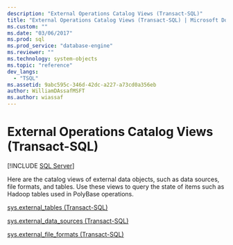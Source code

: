 ```yaml
---
description: "External Operations Catalog Views (Transact-SQL)"
title: "External Operations Catalog Views (Transact-SQL) | Microsoft Docs"
ms.custom: ""
ms.date: "03/06/2017"
ms.prod: sql
ms.prod_service: "database-engine"
ms.reviewer: ""
ms.technology: system-objects
ms.topic: "reference"
dev_langs: 
  - "TSQL"
ms.assetid: 9abc595c-346d-42dc-a227-a73cd0a356eb
author: WilliamDAssafMSFT
ms.author: wiassaf
---
```

# External Operations Catalog Views (Transact-SQL)
[!INCLUDE [SQL Server](../../includes/applies-to-version/sqlserver.md)]

  Here are the catalog views of external data objects, such as data sources, file formats, and tables. Use these views to query the state of items such as Hadoop tables used in PolyBase operations.  
  
 [sys.external_tables &#40;Transact-SQL&#41;](../../relational-databases/system-catalog-views/sys-external-tables-transact-sql.md)  
  
 [sys.external_data_sources &#40;Transact-SQL&#41;](../../relational-databases/system-catalog-views/sys-external-data-sources-transact-sql.md)  
  
 [sys.external_file_formats &#40;Transact-SQL&#41;](../../relational-databases/system-catalog-views/sys-external-file-formats-transact-sql.md)  
  
  
